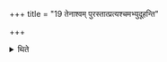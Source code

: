 +++
title = "19 तेनाश्वम् पुरस्तात्प्रत्यश्चमभ्युदूहन्ति"

+++

<details><summary>थिते</summary>

तेनाश्वं पुरस्तात्प्रत्यश्चमभ्युदूहन्ति १९
</details>
